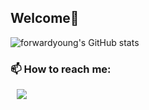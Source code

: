 ##  Welcome🤗

![forwardyoung's GitHub stats](https://github-readme-stats.vercel.app/api?username=forwardyoung&show_icons=true&theme=bear)
### 📫 How to reach me:
<a href="https://www.instagram.com/my_funny_valentine_hwa_0_eee/">
    <img 
        src="http://img.shields.io/badge/-Instagram-222222?style=flat&logo=Instagram&link=https://www.instagram.com/my_funny_valentine_hwa_0_eee/"
        style="height : auto; margin-left : 10px; margin-right : 10px;"/>
</a>
